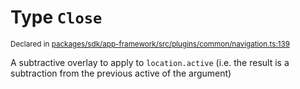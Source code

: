 # Type `Close`
<sub>Declared in [packages/sdk/app-framework/src/plugins/common/navigation.ts:139](https://github.com/dxos/dxos/blob/ce1e5d079/packages/sdk/app-framework/src/plugins/common/navigation.ts#L139)</sub>


A subtractive overlay to apply to  `location.active`  (i.e. the result is a subtraction from the previous active of the argument)



